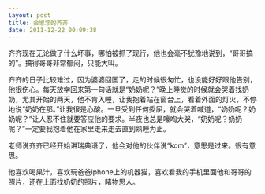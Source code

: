```yaml
---
layout: post
title: 会思念的齐齐
date: 2011-12-22 00:09:38
---
```




齐齐现在无论做了什么坏事，哪怕被抓了现行，他也会毫不犹豫地说到，“哥哥搞的”。搞得哥哥非常郁闷，只能大叫。


齐齐的日子比较难过，因为婆婆回国了，走的时候很匆忙，也没能好好跟他告别，他很伤心。每天放学回来第一句话就是“奶奶呢？”晚上睡觉的时候就会哭着找奶奶，尤其开始的两天，他不肯入睡，让我抱着站在窗台上，看着外面的灯火，不停地说“奶奶在那。”让我很是心酸。一旦受到任何委屈，就会哭着喊道，“奶奶呢？奶奶呢？”让人忍不住就要答应他的要求。半夜也总是嚎啕大哭，“奶奶呢？奶奶呢？”一定要我抱着他在家里走来走去直到熟睡为止。

老师说齐齐已经开始讲瑞典语了，他会对他的伙伴说“kom”，意思是过来。很有意思。

他喜欢喝果汁，喜欢玩爸爸iphone上的机器猫，喜欢看我的手机里面他和哥哥的照片，还在上面找奶奶的照片，睹物思人。


